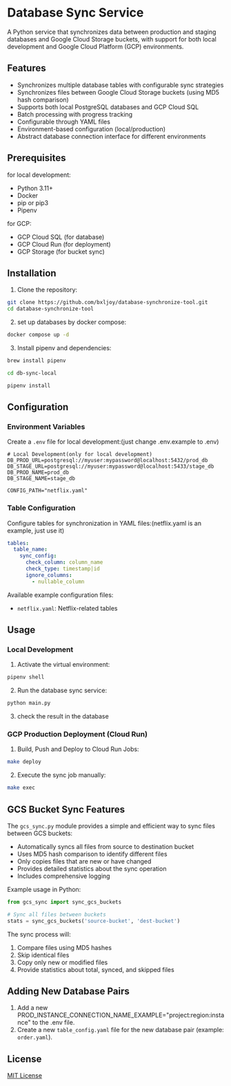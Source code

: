 # Database Sync Service

A Python service that synchronizes data between production and staging databases and Google Cloud Storage buckets, with support for both local development and Google Cloud Platform (GCP) environments.

## Features

- Synchronizes multiple database tables with configurable sync strategies
- Synchronizes files between Google Cloud Storage buckets (using MD5 hash comparison)
- Supports both local PostgreSQL databases and GCP Cloud SQL
- Batch processing with progress tracking
- Configurable through YAML files
- Environment-based configuration (local/production)
- Abstract database connection interface for different environments

## Prerequisites

for local development:

- Python 3.11+
- Docker
- pip or pip3
- Pipenv

for GCP:

- GCP Cloud SQL (for database)
- GCP Cloud Run (for deployment)
- GCP Storage (for bucket sync)

## Installation

1. Clone the repository:

```bash
git clone https://github.com/bxljoy/database-synchronize-tool.git
cd database-synchronize-tool
```

2. set up databases by docker compose:

```bash
docker compose up -d
```

3. Install pipenv and dependencies:

```bash
brew install pipenv

cd db-sync-local

pipenv install
```

## Configuration

### Environment Variables

Create a `.env` file for local development:(just change .env.example to .env)

```env
# Local Development(only for local development)
DB_PROD_URL=postgresql://myuser:mypassword@localhost:5432/prod_db
DB_STAGE_URL=postgresql://myuser:mypassword@localhost:5433/stage_db
DB_PROD_NAME=prod_db
DB_STAGE_NAME=stage_db

CONFIG_PATH="netflix.yaml"
```

### Table Configuration

Configure tables for synchronization in YAML files:(netflix.yaml is an example, just use it)

```yaml
tables:
  table_name:
    sync_config:
      check_column: column_name
      check_type: timestamp|id
      ignore_columns:
        - nullable_column
```

Available example configuration files:

- `netflix.yaml`: Netflix-related tables

## Usage

### Local Development

1. Activate the virtual environment:

```bash
pipenv shell
```

2. Run the database sync service:

```bash
python main.py
```

3. check the result in the database

### GCP Production Deployment (Cloud Run)

1. Build, Push and Deploy to Cloud Run Jobs:

```bash
make deploy
```

2. Execute the sync job manually:

```bash
make exec
```

## GCS Bucket Sync Features

The `gcs_sync.py` module provides a simple and efficient way to sync files between GCS buckets:

- Automatically syncs all files from source to destination bucket
- Uses MD5 hash comparison to identify different files
- Only copies files that are new or have changed
- Provides detailed statistics about the sync operation
- Includes comprehensive logging

Example usage in Python:

```python
from gcs_sync import sync_gcs_buckets

# Sync all files between buckets
stats = sync_gcs_buckets('source-bucket', 'dest-bucket')
```

The sync process will:

1. Compare files using MD5 hashes
2. Skip identical files
3. Copy only new or modified files
4. Provide statistics about total, synced, and skipped files

## Adding New Database Pairs

1. Add a new PROD_INSTANCE_CONNECTION_NAME_EXAMPLE="project:region:instance" to the .env file.
2. Create a new `table_config.yaml` file for the new database pair (example: `order.yaml`).

## License

[MIT License](LICENSE)

